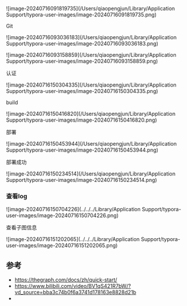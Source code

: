 





![image-20240716091819735](/Users/qiaopengjun/Library/Application Support/typora-user-images/image-20240716091819735.png)

Git 

![image-20240716093036183](/Users/qiaopengjun/Library/Application Support/typora-user-images/image-20240716093036183.png)







![image-20240716093158859](/Users/qiaopengjun/Library/Application Support/typora-user-images/image-20240716093158859.png)



认证

![image-20240716150304335](/Users/qiaopengjun/Library/Application Support/typora-user-images/image-20240716150304335.png)

build

![image-20240716150416820](/Users/qiaopengjun/Library/Application Support/typora-user-images/image-20240716150416820.png)

部署

![image-20240716150453944](/Users/qiaopengjun/Library/Application Support/typora-user-images/image-20240716150453944.png)

部署成功

![image-20240716150234514](/Users/qiaopengjun/Library/Application Support/typora-user-images/image-20240716150234514.png)

### 查看log

![image-20240716150704226](../../../Library/Application Support/typora-user-images/image-20240716150704226.png)

查看子图信息

![image-20240716151202065](../../../Library/Application Support/typora-user-images/image-20240716151202065.png)



## 参考

- https://thegraph.com/docs/zh/quick-start/
- https://www.bilibili.com/video/BV1qS421R7bW/?vd_source=bba3c74b0f6a3741d178163e8828d21b
- 